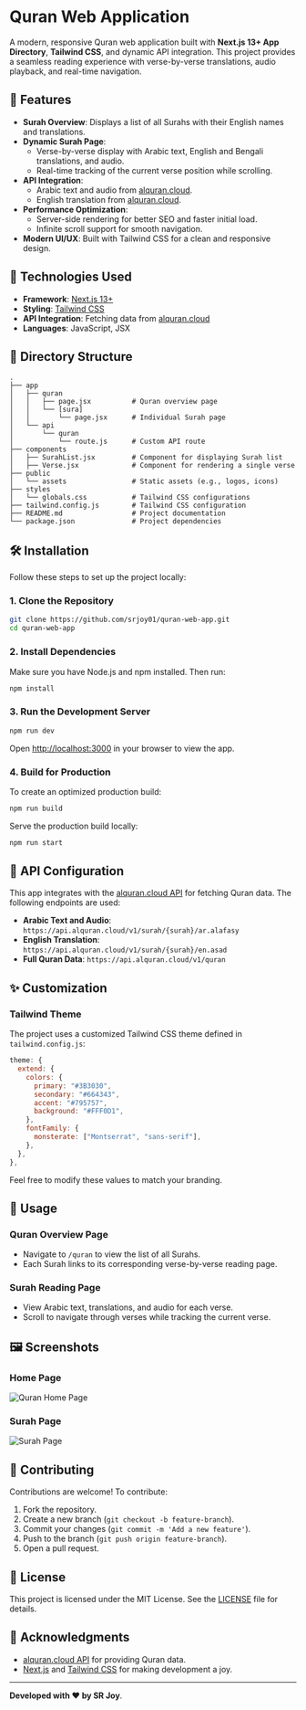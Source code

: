 # Quran Web Application

A modern, responsive Quran web application built with **Next.js 13+ App Directory**, **Tailwind CSS**, and dynamic API integration. This project provides a seamless reading experience with verse-by-verse translations, audio playback, and real-time navigation.

## 🌟 Features

- **Surah Overview**: Displays a list of all Surahs with their English names and translations.
- **Dynamic Surah Page**:
  - Verse-by-verse display with Arabic text, English and Bengali translations, and audio.
  - Real-time tracking of the current verse position while scrolling.
- **API Integration**:
  - Arabic text and audio from [alquran.cloud](https://alquran.cloud/v1/quran/ar.alafasy).
  - English translation from [alquran.cloud](https://alquran.cloud/v1/quran/en.asad).
- **Performance Optimization**:
  - Server-side rendering for better SEO and faster initial load.
  - Infinite scroll support for smooth navigation.
- **Modern UI/UX**: Built with Tailwind CSS for a clean and responsive design.

## 🚀 Technologies Used

- **Framework**: [Next.js 13+](https://nextjs.org/docs)
- **Styling**: [Tailwind CSS](https://tailwindcss.com/)
- **API Integration**: Fetching data from [alquran.cloud](https://alquran.cloud/)
- **Languages**: JavaScript, JSX

## 📂 Directory Structure

```
.
├── app
│   ├── quran
│   │   ├── page.jsx          # Quran overview page
│   │   └── [sura]
│   │       └── page.jsx      # Individual Surah page
│   └── api
│       └── quran
│           └── route.js      # Custom API route
├── components
│   ├── SurahList.jsx         # Component for displaying Surah list
│   ├── Verse.jsx             # Component for rendering a single verse
├── public
│   └── assets                # Static assets (e.g., logos, icons)
├── styles
│   └── globals.css           # Tailwind CSS configurations
├── tailwind.config.js        # Tailwind CSS configuration
├── README.md                 # Project documentation
└── package.json              # Project dependencies
```

## 🛠️ Installation

Follow these steps to set up the project locally:

### 1. Clone the Repository

```bash
git clone https://github.com/srjoy01/quran-web-app.git
cd quran-web-app
```

### 2. Install Dependencies

Make sure you have Node.js and npm installed. Then run:

```bash
npm install
```

### 3. Run the Development Server

```bash
npm run dev
```

Open [http://localhost:3000](http://localhost:3000) in your browser to view the app.

### 4. Build for Production

To create an optimized production build:

```bash
npm run build
```

Serve the production build locally:

```bash
npm run start
```

## 🔧 API Configuration

This app integrates with the [alquran.cloud API](https://alquran.cloud/) for fetching Quran data. The following endpoints are used:

- **Arabic Text and Audio**: `https://api.alquran.cloud/v1/surah/{surah}/ar.alafasy`
- **English Translation**: `https://api.alquran.cloud/v1/surah/{surah}/en.asad`
- **Full Quran Data**: `https://api.alquran.cloud/v1/quran`

## ✨ Customization

### Tailwind Theme

The project uses a customized Tailwind CSS theme defined in `tailwind.config.js`:

```javascript
theme: {
  extend: {
    colors: {
      primary: "#3B3030",
      secondary: "#664343",
      accent: "#795757",
      background: "#FFF0D1",
    },
    fontFamily: {
      monsterate: ["Montserrat", "sans-serif"],
    },
  },
},
```

Feel free to modify these values to match your branding.

## 📖 Usage

### Quran Overview Page

- Navigate to `/quran` to view the list of all Surahs.
- Each Surah links to its corresponding verse-by-verse reading page.

### Surah Reading Page

- View Arabic text, translations, and audio for each verse.
- Scroll to navigate through verses while tracking the current verse.

## 🖼️ Screenshots

### Home Page

![Quran Home Page](public/assets/screenshots/homepage.png)

### Surah Page

![Surah Page](public/assets/screenshots/surahpage.png)

## 🤝 Contributing

Contributions are welcome! To contribute:

1. Fork the repository.
2. Create a new branch (`git checkout -b feature-branch`).
3. Commit your changes (`git commit -m 'Add a new feature'`).
4. Push to the branch (`git push origin feature-branch`).
5. Open a pull request.

## 📝 License

This project is licensed under the MIT License. See the [LICENSE](LICENSE) file for details.

## 🙏 Acknowledgments

- [alquran.cloud API](https://alquran.cloud/) for providing Quran data.
- [Next.js](https://nextjs.org/) and [Tailwind CSS](https://tailwindcss.com/) for making development a joy.

---

**Developed with ❤️ by SR Joy**.
